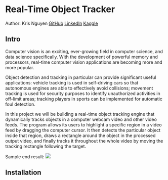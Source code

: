 # Real-Time Object Tracker

Author: Kris Nguyen
[GitHub](https://github.com/KrisNguyen135)
[LinkedIn](https://www.linkedin.com/in/quan-m-nguyen/)
[Kaggle](https://www.kaggle.com/quannguyen135)

## Intro
Computer vision is an exciting, ever-growing field in computer science, and data
science specifically. With the development of powerful memory and processors,
real-time computer vision applications are becoming more and more popular.

Object detection and tracking in particular can provide significant useful
applications: vehicle tracking is used in self-driving cars so that autonomous
engines are able to effectively avoid collisions; movement tracking is used for
security purposes to identify unauthorized activities in off-limit areas;
tracking players in sports can be implemented for automatic foul detection.

In this project we will be building a real-time object tracking engine that
dynamically tracks objects in a computer webcam video and other video feeds.
The program allows its users to highlight a specific region in a video feed by
dragging the computer cursor. It then detects the particular object inside that
region, draws a rectangle around the object in the processed output video, and
finally tracks it throughout the whole video by moving the tracking rectangle
following the target.

Sample end result:
[![](http://img.youtube.com/vi/mZrJs-YWlc0/0.jpg)](http://www.youtube.com/watch?v=mZrJs-YWlc0)

## Installation
